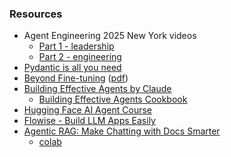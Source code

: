 


### Resources
* Agent Engineering 2025 New York videos
  *  [Part 1 - leadership](https://www.youtube.com/watch?v=L89GzWEILkM)
  *  [Part 2 - engineering](https://www.youtube.com/watch?v=D7BzTxVVMuw)
* [Pydantic is all you need](https://www.youtube.com/watch?v=yj-wSRJwrrc)
* [Beyond Fine-tuning](https://www.youtube.com/watch?v=oUrVqexBGBs) ([pdf](https://go.superwise.ai/hubfs/PDF%20assets/Beyond%20Fine-Tuning_%20LLM%20Optimization%20Webinar.pdf))
* [Building Effective Agents by Claude](https://www.anthropic.com/engineering/building-effective-agents)
  * [Building Effective Agents Cookbook](https://github.com/anthropics/anthropic-cookbook/tree/main/patterns/agents)
* [Hugging Face AI Agent Course](https://huggingface.co/learn/agents-course/en/unit0/introduction)
* [Flowise - Build LLM Apps Easily](https://github.com/FlowiseAI/Flowise)
* [Agentic RAG: Make Chatting with Docs Smarter](https://www.youtube.com/watch?v=QQAkXHRJcZg&list=PLVEEucA9MYhOu89CX8H3MBZqayTbcCTMr&index=32&t=391s)
  *  [colab](https://colab.research.google.com/drive/1-cTexfgPITZ6jkSLHsP7uObdfE1rfDxu?usp=sharing)
